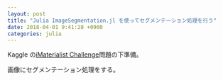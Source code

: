 ```yaml
---
layout: post
title: "Julia ImageSegmentation.jl を使ってセグメンテーション処理を行う"
date: 2018-04-01 9:41:28 +0900
categories: julia
---
```


Kaggle の[iMaterialist Challenge](https://www.kaggle.com/c/imaterialist-challenge-furniture-2018)問題の下準備。

画像にセグメンテーション処理をする。

<amp-gist
  data-gistid="b282d3fe9f173aa3f101e626177a937b"
  layout="fixed-height"
  height="225">
</amp-gist>

